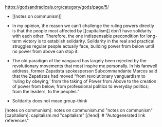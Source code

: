 https://godsandradicals.org/category/gods/page/5/

-	[[notes on communism]]

-	In my opinion, the reason we can’t challenge the ruling powers directly is that the people most affected by [[capitalism]] don’t have solidarity with each other. Therefore, the one indispensable precondition for long-term victory is to establish solidarity. Solidarity in the real and practical struggles regular people actually face, building power from below until no power from above can stop it.

-	The old paradigm of the vanguard has largely been rejected by the revolutionary movements that most inspire me personally. In his farewell address, former Zapatista spokesperson Subcommandante Marcos said that the Zapatistas had moved “from revolutionary vanguardism to ‘ruling by obeying;’ from the taking of Power from Above to the creation of power from below; from professional politics to everyday politics; from the leaders, to the peoples.”

-	Solidarity does not mean group-think



[//begin]: # "Autogenerated link references for markdown compatibility"
[notes on communism]: notes on communism.md "notes on communism"
[capitalism]: capitalism.md "capitalism"
[//end]: # "Autogenerated link references"

